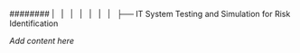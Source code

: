 ######## |   |   |   |   |   |   |   ├── IT System Testing and Simulation for Risk Identification

*Add content here*